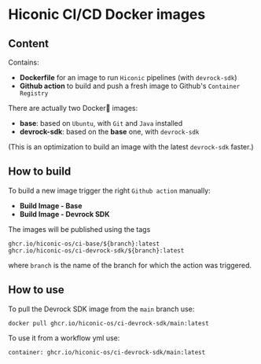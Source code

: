 # Hiconic CI/CD Docker images

## Content

Contains:
* **Dockerfile** for an image to run `Hiconic` pipelines (with `devrock-sdk`)
* **Github action** to build and push a fresh image to Github's `Container Registry`

There are actually two Docker🐋 images:
* **base**: based on `Ubuntu`, with `Git` and `Java` installed
* **devrock-sdk**: based on the **base** one, with `devrock-sdk`

(This is an optimization to build an image with the latest `devrock-sdk` faster.)

## How to build

To build a new image trigger the right `Github action` manually:
* **Build Image - Base**
* **Build Image - Devrock SDK**

The images will be published using the tags

```
ghcr.io/hiconic-os/ci-base/${branch}:latest
ghcr.io/hiconic-os/ci-devrock-sdk/${branch}:latest
```

where `branch` is the name of the branch for which the action was triggered.

## How to use

To pull the Devrock SDK image from the `main` branch use:
```
docker pull ghcr.io/hiconic-os/ci-devrock-sdk/main:latest
```

To use it from a workflow yml use:
```
container: ghcr.io/hiconic-os/ci-devrock-sdk/main:latest
```
